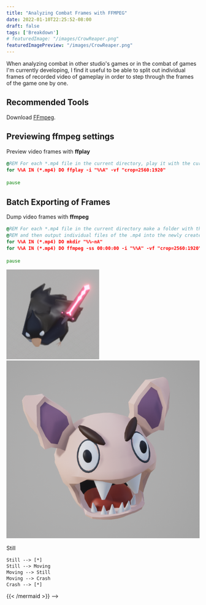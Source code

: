 ```yaml
---
title: "Analyzing Combat Frames with FFMPEG"
date: 2022-01-10T22:25:52-08:00
draft: false
tags: ['Breakdown']
# featuredImage: "/images/CrowReaper.png"
featuredImagePreview: "/images/CrowReaper.png"
---
```


<!-- # Header 1
## Lesser Header 1
My first post

# Header 2
## Lesser Header 2
My first post -->

When analyzing combat in other studio's games or in the combat of games I'm currently developing, I find it useful to be able to split out individual frames of recorded video of gameplay in order to step through the frames of the game one by one.

## Recommended Tools
Download [FFmpeg](https://ffmpeg.org/).


## Previewing ffmpeg settings
Preview video frames with **ffplay** 

```bat
@REM For each *.mp4 file in the current directory, play it with the current settings.
for %%A IN (*.mp4) DO ffplay -i "%%A" -vf "crop=2560:1920"

pause
```


## Batch Exporting of Frames
Dump video frames with **ffmpeg** 
```bat
@REM For each *.mp4 file in the current directory make a folder with the same name as the .mp4 file name
@REM and then output individual files of the .mp4 into the newly created directory with the same name.
for %%A IN (*.mp4) DO mkdir "%%~nA" 
for %%A IN (*.mp4) DO ffmpeg -ss 00:00:00 -i "%%A" -vf "crop=2560:1920" "%%~nA\image%%04d.png" 

pause
```

![Image1](/images/CrowReaper.png)
![Image2](/images/ChompyHead.png)

<!-- {{< mermaid >}}
stateDiagram
    [*] --> Still
    Still --> [*]
    Still --> Moving
    Moving --> Still
    Moving --> Crash
    Crash --> [*]
{{< /mermaid >}} -->



